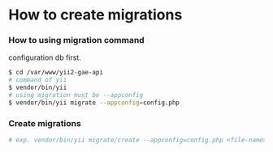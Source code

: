 # How to create migrations 

### How to using migration command
configuration db first.
```bash
$ cd /var/www/yii2-gae-api
# command of yii
$ vendor/bin/yii 
# using migration must be --appconfig
$ vendor/bin/yii migrate --appconfig=config.php
```

### Create migrations
```bash
# exp. vendor/bin/yii migrate/create --appconfig=config.php <file-name> --fields="<fields>"
```